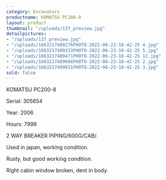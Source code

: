 ```yaml
---
category: Excavators
productname: KOMATSU PC200-8
layout: product
thumbnail: "/uploads/137_preview.jpg"
detailpictures:
- "/uploads/137_preview.jpg"
- "/uploads/1663217489276PHOTO-2022-06-23-18-42-25 4.jpg"
- "/uploads/1663217489333PHOTO-2022-06-23-18-42-25 5.jpg"
- "/uploads/1663217489471PHOTO-2022-06-23-18-42-25 12.jpg"
- "/uploads/1663217489666PHOTO-2022-06-23-18-42-25 2.jpg"
- "/uploads/1663217489831PHOTO-2022-06-23-18-42-25 3.jpg"
sold: false
---
```


KOMATSU PC200-8

Serial: 305654

Year: 2006

Hours: 7999

2 WAY BREAKER PIPING/600G/CAB/.

Used in japan, working condition.

Rusty, but&nbsp;good working condition.

Right cabin window broken, dent in body.



